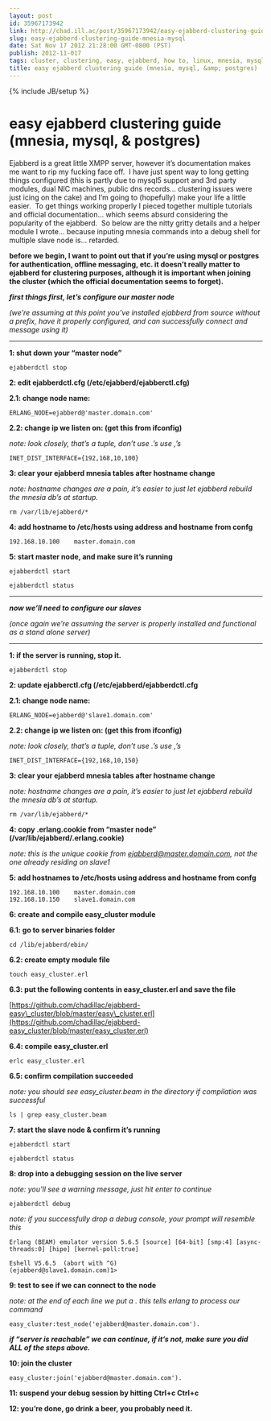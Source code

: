 ```yaml
---
layout: post
id: 35967173942
link: http://chad.ill.ac/post/35967173942/easy-ejabberd-clustering-guide-mnesia-mysql
slug: easy-ejabberd-clustering-guide-mnesia-mysql
date: Sat Nov 17 2012 21:28:00 GMT-0800 (PST)
publish: 2012-11-017
tags: cluster, clustering, easy, ejabberd, how to, linux, mnesia, mysql, postgres, simple, straight forward, tutorial, howto, guide
title: easy ejabberd clustering guide (mnesia, mysql, &amp; postgres)
---
```

{% include JB/setup %}


easy ejabberd clustering guide (mnesia, mysql, & postgres)
==========================================================

Ejabberd is a great little XMPP server, however it’s documentation makes
me want to rip my fucking face off.  I have just spent way to long
getting things configured (this is partly due to mysql5 support and 3rd
party modules, dual NIC machines, public dns records… clustering issues
were just icing on the cake) and I’m going to (hopefully) make your life
a little easier.  To get things working properly I pieced together
multiple tutorials and official documentation… which seems absurd
considering the popularity of the ejabberd.  So below are the nitty
gritty details and a helper module I wrote… because inputing mnesia
commands into a debug shell for multiple slave node is… retarded.

**before we begin, I want to point out that if you’re using mysql or
postgres for authentication, offline messaging, etc. it doesn’t really
matter to ejabberd for clustering purposes, although it is important
when joining the cluster (which the official documentation seems to
forget).**

***first things first, let’s configure our master node***

*(we’re assuming at this point you’ve installed ejabberd from source
without a prefix, have it properly configured, and can successfully
connect and message using it)*

* * * * *

**1: shut down your “master node”**

    ejabberdctl stop

**2: edit ejabberdctl.cfg (/etc/ejabberd/ejabberctl.cfg)**

**2.1: change node name:**

    ERLANG_NODE=ejabberd@'master.domain.com'

**2.2: change ip we listen on: (get this from ifconfig)**

*note: look closely, that’s a tuple, don’t use .’s use ,’s*

    INET_DIST_INTERFACE={192,168,10,100}

**3: clear your ejabberd mnesia tables after hostname change**

*note: hostname changes are a pain, it’s easier to just let ejabberd
rebuild the mnesia db’s at startup.*

    rm /var/lib/ejabberd/*

**4: add hostname to /etc/hosts using address and hostname from confg**

    192.168.10.100    master.domain.com

**5: start master node, and make sure it’s running**

    ejabberdctl start

    ejabberdctl status

* * * * *

***now we’ll need to configure our slaves***

*(once again we’re assuming the server is properly installed and
functional as a stand alone server)*

* * * * *

**1: if the server is running, stop it.**

    ejabberdctl stop

**2: update ejabberctl.cfg (/etc/ejabberd/ejabberdctl.cfg**

**2.1: change node name:**

    ERLANG_NODE=ejabberd@'slave1.domain.com'

**2.2: change ip we listen on: (get this from ifconfig)**

*note: look closely, that’s a tuple, don’t use .’s use ,’s*

    INET_DIST_INTERFACE={192,168,10,150}

**3: clear your ejabberd mnesia tables after hostname change**

*note: hostname changes are a pain, it’s easier to just let ejabberd
rebuild the mnesia db’s at startup.*

    rm /var/lib/ejabberd/*

**4: copy .erlang.cookie from “master node”
(/var/lib/ejabberd/.erlang.cookie)**

*note: this is the unique cookie from ejabberd@master.domain.com, not
the one already residing on slave1*

**5: add hostnames to /etc/hosts using address and hostname from confg**

    192.168.10.100    master.domain.com
    192.168.10.150    slave1.domain.com

**6: create and compile easy\_cluster module**

**6.1: go to server binaries folder**

    cd /lib/ejabberd/ebin/

**6.2: create empty module file**

    touch easy_cluster.erl

**6.3: put the following contents in easy\_cluster.erl and save the
file**

[](https://github.com/chadillac/ejabberd-easy_cluster/blob/master/easy_cluster.erl)[https://github.com/chadillac/ejabberd-easy\_cluster/blob/master/easy\_cluster.erl](https://github.com/chadillac/ejabberd-easy_cluster/blob/master/easy_cluster.erl)

**6.4: compile easy\_cluster.erl**

    erlc easy_cluster.erl

**6.5: confirm compilation succeeded**

*note: you should see easy\_cluster.beam in the directory if compilation
was successful*

    ls | grep easy_cluster.beam

**7: start the slave node & confirm it’s running**

    ejabberdctl start

    ejabberdctl status

**8: drop into a debugging session on the live server**

*note: you’ll see a warning message, just hit enter to continue*

    ejabberdctl debug

*note: if you successfully drop a debug console, your prompt will
resemble this*

    Erlang (BEAM) emulator version 5.6.5 [source] [64-bit] [smp:4] [async-threads:0] [hipe] [kernel-poll:true]

    Eshell V5.6.5  (abort with ^G)
    (ejabberd@slave1.domain.com)1>

**9: test to see if we can connect to the node**

*note: at the end of each line we put a . this tells erlang to process
our command*

    easy_cluster:test_node('ejabberd@master.domain.com').

***if “server is reachable” we can continue, if it’s not, make sure you
did ALL of the steps above.***

**10: join the cluster**

    easy_cluster:join('ejabberd@master.domain.com').

**11: suspend your debug session by hitting Ctrl+c Ctrl+c**

**12: you’re done, go drink a beer, you probably need it.**

